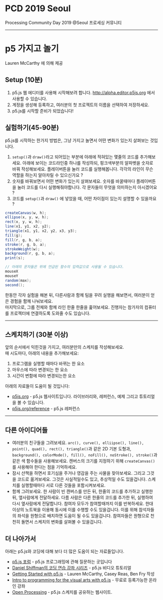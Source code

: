 # PCD 2019 Seoul
Processing Community Day 2019 @Seoul
프로세싱 커뮤니티 

----------
# p5 가지고 놀기

Lauren McCarthy 에 의해 제공

## Setup (10분)
1. p5.js 웹 에디터를 사용해 시작해보려 합니다. http://alpha.editor.p5js.org 에서 사용할 수 있습니다.
2. 계정을 생성해 등록하고, 여러분의 첫 프로젝트의 이름을 선택하여 저장하세요.
3. p5.js를 시작할 준비가 되었습니다!

## 실험하기(45-90분)
p5.js를 시작하는 한가지 방법은, 그냥 가지고 놀면서 어떤 변화가 있는지 살펴보는 것입니다.

1. `setup()`과 `draw()`라고 되어있는 부분에 아래에 적혀있는 몇줄의 코드를 추가해보세요. 아래에 보이는 코드라인중 하나를 작성하되, 핑크색부분의 알파벳을 숫자로 바꿔 작성해보세요. 플레이버튼을 눌러 코드를 실행해봅니다. 각각의 라인이 무슨 역할을 하는지  알아차릴 수 있으신가요 ?
2. 숫자를 바꿔보면서 어떤 변화가 있는지 살펴보세요. 숫자를 바꿀때마다 플레이버튼을 눌러 코드를 다시 실행해줘야합니다. 각 문자들이 무엇을 의미하는지 아시겠어요 ?
3. 코드를 `setup()`과 `draw()` 에 넣었을 때, 어떤 차이점이 있는지 설명할 수 있을까요 ?


``` java
createCanvas(w, h);
ellipse(x, y, w, h);
rect(x, y, w, h);
line(x1, y1, x2, y2);
triangle(x1, y1, x2, y2, x3, y3);
fill(g);
fill(r, g, b, a);
stroke(r, g, b, a);
strokeWeight(w);
background(r, g, b, a);
print(s);

// 아래의 문자들은 위에 언급된 함수의 입력값으로 사용될 수 있습니다.
mouseX
mouseY
random(max);
second();
```

한동안 각자 실험을 해본 뒤, 다른사람과 함께 팀을 꾸려 실행을 해보면서, 여러분이 얻은 경험을 함께 나눠보세요.<br/>
마지막으로, 그룹 전체와 함께 라인 한줄 한줄을 훑어보세요. 진행자는 참가자의 컴퓨터를 프로젝터에 연결하도록 도와줄 수도 있습니다.


----------
## 스케치하기 (30분 이상)

앞의 순서에서 익힌것을 가지고, 여러분만의 스케치를 작성해보세요. <br/>
매 시도마다, 아래의 내용을 추가해보세요:

1. 프로그램을 실행할 때마다 바뀌는 한 요소
2. 마우스에 따라 변경되는 한 요소
3. 시간이 변함에 따라 변경되는한  요소

아래의 자료들이 도움이 될 것입니다:

- [p5js.org](http://p5js.org) - p5.js 웹사이트입니다. 라이브러리와, 레퍼런스, 예제 그리고 튜토리얼을 볼 수 있습니다.
- [p5js.org/reference](http://p5js.org/reference) - p5.js 레퍼런스


----------
## 다른 아이디어들
- 여러분의 친구들을 그려보세요. `arc(), curve(), elliipse(), line(), point(), quad(), rect(), triangle()`과 같은  2D  기본 도형과, `background(), colorMode(), fill(), noFill(), noStroke(), stroke()`과 같은 색 함수들을 사용해보세요. 캔버스의 크기를 지정하기 위해 `createCanvas()`를 사용해야 한다는 점을 기억하세요.
- 잠시 산책을 하면서 호기심을 주거나 영감을 주는 사물을 찾아보세요. 그리고 그것을 코드로 옮겨보세요. 그것은 사실적일수도 있고, 추상적일 수도 있을겁니다. 스케치를 실행할때마다 서로 다른 것들을 포함시켜보세요.
- 함께 그려보세요. 한 사람이 빈 캔버스를 만든 뒤, 한줄의 코드를 추가하고 실행한 뒤, 옆사람에게 전달하세요. 다름 사람은 다른 한줄의 코드를 추가한 뒤, 실행하여 다시 옆사람에게 전달합니다. 참여자 모두가 참여할때까지 이를 반복하세요.  한대 이상의 노트북을 이용해 동시에 이를 수행할 수도 있을겁니다. 이를 위해 참석자들의 좌석을 원형으로 배치하면 도움이 될 수도 있을겁니다. 참여자들은 원형으로 천천히 돌면서 스케치의 변화를 살펴볼 수 있을겁니다.


## 더 나아가서

아래는 p5.js와 코딩에 대해 보다 더 많은 도움이 되는 자료들입니다.
[](https://discourse.processing.org/c/p5js)
- [p5.js 포럼](https://discourse.processing.org/c/p5js) - p5.js 프로그래밍에 관해 질문하는 곳입니다
- [Daniel Shiffman의 코딩 연습 강좌 시리즈](https://www.youtube.com/playlist?list=PLRqwX-V7Uu6Zy51Q-x9tMWIv9cueOFTFA) - p5.js 비디오 튜토리얼
- [Getting Started with p5.js](https://www.amazon.com/Make-Interactive-Graphics-JavaScript-Processing/dp/1457186772) - Lauren McCarthy, Casey Reas, Ben Fry 작성
- [Intro to programming for the visual arts with p5.js](https://www.kadenze.com/courses/introduction-to-programming-for-the-visual-arts-with-p5-js/info) - 무료로 등록가능한 온라인 강좌
- [Open Processing](https://www.openprocessing.org/) - p5.js 스케치를 공유하는 웹사이트.

